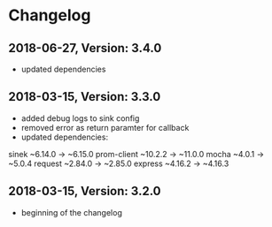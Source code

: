 # Changelog

## 2018-06-27, Version: 3.4.0

* updated dependencies

## 2018-03-15, Version: 3.3.0

* added debug logs to sink config
* removed error as return paramter for callback
* updated dependencies:

sinek        ~6.14.0 → ~6.15.0
prom-client  ~10.2.2  →  ~11.0.0
mocha         ~4.0.1  →   ~5.0.4
request      ~2.84.0  →  ~2.85.0
express  ~4.16.2  →  ~4.16.3

## 2018-03-15, Version: 3.2.0

* beginning of the changelog